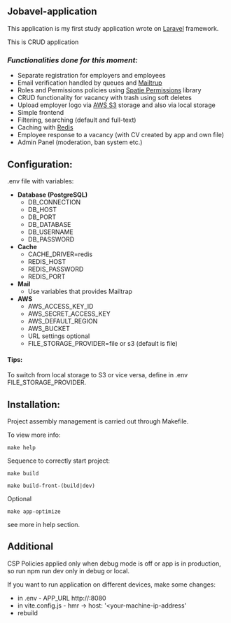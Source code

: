 ## Jobavel-application

This application is my first study application wrote on [Laravel](https://laravel.com) framework.

This is CRUD application

### ***Functionalities done for this moment:***

- Separate registration for employers and employees
- Email verification handled by queues and [Mailtrup](https://mailtrap.io)
- Roles and Permissions policies using [Spatie Permissions](https://spatie.be/docs/laravel-permission/v6/introduction)
  library
- CRUD functionality for vacancy with trash using soft deletes
- Upload employer logo via [AWS S3](https://aws.amazon.com/s3/) storage and also via local storage
- Simple frontend
- Filtering, searching (default and full-text)
- Caching with [Redis](https://redis.io/)
- Employee response to a vacancy (with CV created by app and own file)
- Admin Panel (moderation, ban system etc.)

## Configuration:

.env file with variables:

- **Database (PostgreSQL)**
    - DB_CONNECTION
    - DB_HOST
    - DB_PORT
    - DB_DATABASE
    - DB_USERNAME
    - DB_PASSWORD
- **Cache**
    - CACHE_DRIVER=redis
    - REDIS_HOST
    - REDIS_PASSWORD
    - REDIS_PORT
- **Mail**
    - Use variables that provides Mailtrap
- **AWS**
    - AWS_ACCESS_KEY_ID
    - AWS_SECRET_ACCESS_KEY
    - AWS_DEFAULT_REGION
    - AWS_BUCKET
    - URL settings optional
    - FILE_STORAGE_PROVIDER=file or s3 (default is file)

#### Tips:

To switch from local storage to S3 or vice versa, define in .env FILE_STORAGE_PROVIDER.

## Installation:

Project assembly management is carried out through Makefile.

To view more info:
````
make help
````
Sequence to correctly start project:
````
make build
````
````
make build-front-(build|dev)
````
Optional
````
make app-optimize
````
see more in help section.

## Additional
CSP Policies applied only when debug mode is off or app is in production,
so run npm run dev only in debug or local.

If you want to run application on different devices, make some changes:
- in .env - APP_URL http://<your-machine-ip-address>:8080
- in vite.config.js - hmr -> host: '<your-machine-ip-address'
- rebuild
